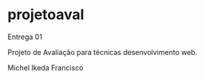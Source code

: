 # projetoaval
Entrega 01

Projeto de Avaliação para técnicas desenvolvimento web.

Michel Ikeda Francisco
